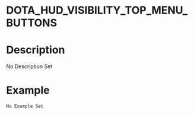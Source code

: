 # DOTA_HUD_VISIBILITY_TOP_MENU_BUTTONS
# Description
No Description Set
# Example
```No Example Set```